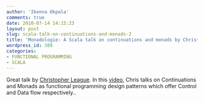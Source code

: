```yaml
---
author: 'Ikenna Okpala'
comments: true
date: 2010-07-14 14:15:23
layout: post
slug: scala-talk-on-continuations-and-monads-2
title: 'Monadologie: A Scala talk on continuations and monads by Christopher League.'
wordpress_id: 389
categories:
- FUNCTIONAL PROGRAMMING
- SCALA
---
```


Great talk by [Christopher League](http://contrapunctus.net/). In this [video](http://vimeo.com/13304075), Chris talks on Continuations and Monads as functional programming design patterns which offer Control and Data flow respectively..

<!--more-->
